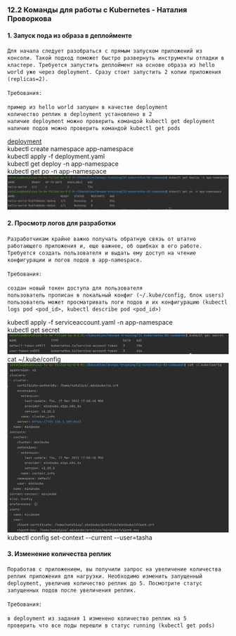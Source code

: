 ### 12.2 Команды для работы с Kubernetes - Наталия Проворкова
#### 1. Запуск пода из образа в деплойменте
```
Для начала следует разобраться с прямым запуском приложений из консоли. Такой подход поможет быстро развернуть инструменты отладки в кластере. Требуется запустить деплоймент на основе образа из hello world уже через deployment. Сразу стоит запустить 2 копии приложения (replicas=2).

Требования:

пример из hello world запущен в качестве deployment
количество реплик в deployment установлено в 2
наличие deployment можно проверить командой kubectl get deployment
наличие подов можно проверить командой kubectl get pods
```
[deployment](deployment.yml)
<br>kubectl create namespace app-namespace
<br>kubectl apply -f deployment.yaml
<br>kubectl get deploy -n app-namespace
<br>kubectl get po -n app-namespace
<br>![pods](imgs/pods.png)

#### 2. Просмотр логов для разработки
```
Разработчикам крайне важно получать обратную связь от штатно работающего приложения и, еще важнее, об ошибках в его работе. Требуется создать пользователя и выдать ему доступ на чтение конфигурации и логов подов в app-namespace.

Требования:

создан новый токен доступа для пользователя
пользователь прописан в локальный конфиг (~/.kube/config, блок users)
пользователь может просматривать логи подов и их конфигурацию (kubectl logs pod <pod_id>, kubectl describe pod <pod_id>)
```
kubectl apply -f serviceaccount.yaml -n app-namespace
<br>kubectl get secret
<br>![secret](imgs/secret.png)
<br>cat ~/.kube/config
<br>![kube-config](imgs/kube-config.png)
<br>kubectl config set-context --current --user=tasha  
#### 3. Изменение количества реплик
```
Поработав с приложением, вы получили запрос на увеличение количества реплик приложения для нагрузки. Необходимо изменить запущенный deployment, увеличив количество реплик до 5. Посмотрите статус запущенных подов после увеличения реплик.

Требования:

в deployment из задания 1 изменено количество реплик на 5
проверить что все поды перешли в статус running (kubectl get pods)
```